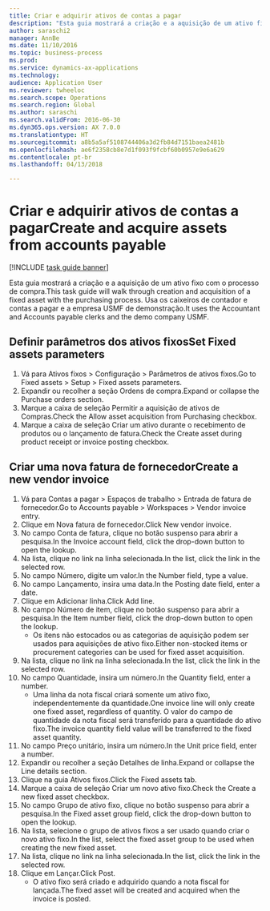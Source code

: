 ```yaml
--- 
title: Criar e adquirir ativos de contas a pagar
description: "Esta guia mostrará a criação e a aquisição de um ativo fixo com o processo de compra."
author: saraschi2
manager: AnnBe
ms.date: 11/10/2016
ms.topic: business-process
ms.prod: 
ms.service: dynamics-ax-applications
ms.technology: 
audience: Application User
ms.reviewer: twheeloc
ms.search.scope: Operations
ms.search.region: Global
ms.author: saraschi
ms.search.validFrom: 2016-06-30
ms.dyn365.ops.version: AX 7.0.0
ms.translationtype: HT
ms.sourcegitcommit: a8b5a5af5108744406a3d2fb84d7151baea2481b
ms.openlocfilehash: ae6f2358cb8e7d1f093f9fcbf60b0957e9e6a629
ms.contentlocale: pt-br
ms.lasthandoff: 04/13/2018

---
```

# <a name="create-and-acquire-assets-from-accounts-payable"></a><span data-ttu-id="b8f0e-103">Criar e adquirir ativos de contas a pagar</span><span class="sxs-lookup"><span data-stu-id="b8f0e-103">Create and acquire assets from accounts payable</span></span>

[!INCLUDE [task guide banner](../../includes/task-guide-banner.md)]

<span data-ttu-id="b8f0e-104">Esta guia mostrará a criação e a aquisição de um ativo fixo com o processo de compra.</span><span class="sxs-lookup"><span data-stu-id="b8f0e-104">This task guide will walk through creation and acquisition of a fixed asset with the purchasing process.</span></span> <span data-ttu-id="b8f0e-105">Usa os caixeiros de contador e contas a pagar e a empresa USMF de demonstração.</span><span class="sxs-lookup"><span data-stu-id="b8f0e-105">It uses the Accountant and Accounts payable clerks and the demo company USMF.</span></span>


## <a name="set-fixed-assets-parameters"></a><span data-ttu-id="b8f0e-106">Definir parâmetros dos ativos fixos</span><span class="sxs-lookup"><span data-stu-id="b8f0e-106">Set Fixed assets parameters</span></span>
1. <span data-ttu-id="b8f0e-107">Vá para Ativos fixos > Configuração > Parâmetros de ativos fixos.</span><span class="sxs-lookup"><span data-stu-id="b8f0e-107">Go to Fixed assets > Setup > Fixed assets parameters.</span></span>
2. <span data-ttu-id="b8f0e-108">Expandir ou recolher a seção Ordens de compra.</span><span class="sxs-lookup"><span data-stu-id="b8f0e-108">Expand or collapse the Purchase orders section.</span></span>
3. <span data-ttu-id="b8f0e-109">Marque a caixa de seleção Permitir a aquisição de ativos de Compras.</span><span class="sxs-lookup"><span data-stu-id="b8f0e-109">Check the Allow asset acquisition from Purchasing checkbox.</span></span>
4. <span data-ttu-id="b8f0e-110">Marque a caixa de seleção Criar um ativo durante o recebimento de produtos ou o lançamento de fatura.</span><span class="sxs-lookup"><span data-stu-id="b8f0e-110">Check the Create asset during product receipt or invoice posting checkbox.</span></span>

## <a name="create-a-new-vendor-invoice"></a><span data-ttu-id="b8f0e-111">Criar uma nova fatura de fornecedor</span><span class="sxs-lookup"><span data-stu-id="b8f0e-111">Create a new vendor invoice</span></span>
1. <span data-ttu-id="b8f0e-112">Vá para Contas a pagar > Espaços de trabalho > Entrada de fatura de fornecedor.</span><span class="sxs-lookup"><span data-stu-id="b8f0e-112">Go to Accounts payable > Workspaces > Vendor invoice entry.</span></span>
2. <span data-ttu-id="b8f0e-113">Clique em Nova fatura de fornecedor.</span><span class="sxs-lookup"><span data-stu-id="b8f0e-113">Click New vendor invoice.</span></span>
3. <span data-ttu-id="b8f0e-114">No campo Conta de fatura, clique no botão suspenso para abrir a pesquisa.</span><span class="sxs-lookup"><span data-stu-id="b8f0e-114">In the Invoice account field, click the drop-down button to open the lookup.</span></span>
4. <span data-ttu-id="b8f0e-115">Na lista, clique no link na linha selecionada.</span><span class="sxs-lookup"><span data-stu-id="b8f0e-115">In the list, click the link in the selected row.</span></span>
5. <span data-ttu-id="b8f0e-116">No campo Número, digite um valor.</span><span class="sxs-lookup"><span data-stu-id="b8f0e-116">In the Number field, type a value.</span></span>
6. <span data-ttu-id="b8f0e-117">No campo Lançamento, insira uma data.</span><span class="sxs-lookup"><span data-stu-id="b8f0e-117">In the Posting date field, enter a date.</span></span>
7. <span data-ttu-id="b8f0e-118">Clique em Adicionar linha.</span><span class="sxs-lookup"><span data-stu-id="b8f0e-118">Click Add line.</span></span>
8. <span data-ttu-id="b8f0e-119">No campo Número de item, clique no botão suspenso para abrir a pesquisa.</span><span class="sxs-lookup"><span data-stu-id="b8f0e-119">In the Item number field, click the drop-down button to open the lookup.</span></span>
    * <span data-ttu-id="b8f0e-120">Os itens não estocados ou as categorias de aquisição podem ser usados para aquisições de ativo fixo.</span><span class="sxs-lookup"><span data-stu-id="b8f0e-120">Either non-stocked items or procurement categories can be used for fixed asset acquisition.</span></span>  
9. <span data-ttu-id="b8f0e-121">Na lista, clique no link na linha selecionada.</span><span class="sxs-lookup"><span data-stu-id="b8f0e-121">In the list, click the link in the selected row.</span></span>
10. <span data-ttu-id="b8f0e-122">No campo Quantidade, insira um número.</span><span class="sxs-lookup"><span data-stu-id="b8f0e-122">In the Quantity field, enter a number.</span></span>
    * <span data-ttu-id="b8f0e-123">Uma linha da nota fiscal criará somente um ativo fixo, independentemente da quantidade.</span><span class="sxs-lookup"><span data-stu-id="b8f0e-123">One invoice line will only create one fixed asset, regardless of quantity.</span></span>  <span data-ttu-id="b8f0e-124">O valor do campo de quantidade da nota fiscal será transferido para a quantidade do ativo fixo.</span><span class="sxs-lookup"><span data-stu-id="b8f0e-124">The invoice quantity field value will be transferred to the fixed asset quantity.</span></span>  
11. <span data-ttu-id="b8f0e-125">No campo Preço unitário, insira um número.</span><span class="sxs-lookup"><span data-stu-id="b8f0e-125">In the Unit price field, enter a number.</span></span>
12. <span data-ttu-id="b8f0e-126">Expandir ou recolher a seção Detalhes de linha.</span><span class="sxs-lookup"><span data-stu-id="b8f0e-126">Expand or collapse the Line details section.</span></span>
13. <span data-ttu-id="b8f0e-127">Clique na guia Ativos fixos.</span><span class="sxs-lookup"><span data-stu-id="b8f0e-127">Click the Fixed assets tab.</span></span>
14. <span data-ttu-id="b8f0e-128">Marque a caixa de seleção Criar um novo ativo fixo.</span><span class="sxs-lookup"><span data-stu-id="b8f0e-128">Check the Create a new fixed asset checkbox.</span></span>
15. <span data-ttu-id="b8f0e-129">No campo Grupo de ativo fixo, clique no botão suspenso para abrir a pesquisa.</span><span class="sxs-lookup"><span data-stu-id="b8f0e-129">In the Fixed asset group field, click the drop-down button to open the lookup.</span></span>
16. <span data-ttu-id="b8f0e-130">Na lista, selecione o grupo de ativos fixos a ser usado quando criar o novo ativo fixo.</span><span class="sxs-lookup"><span data-stu-id="b8f0e-130">In the list, select the fixed asset group to be used when creating the new fixed asset.</span></span>
17. <span data-ttu-id="b8f0e-131">Na lista, clique no link na linha selecionada.</span><span class="sxs-lookup"><span data-stu-id="b8f0e-131">In the list, click the link in the selected row.</span></span>
18. <span data-ttu-id="b8f0e-132">Clique em Lançar.</span><span class="sxs-lookup"><span data-stu-id="b8f0e-132">Click Post.</span></span>
    * <span data-ttu-id="b8f0e-133">O ativo fixo será criado e adquirido quando a nota fiscal for lançada.</span><span class="sxs-lookup"><span data-stu-id="b8f0e-133">The fixed asset will be created and acquired when the invoice is posted.</span></span>  


